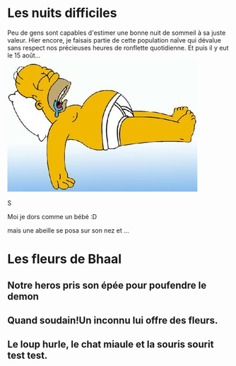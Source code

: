 # Les nuits difficiles

Peu de gens sont capables d'estimer une bonne nuit de sommeil à sa juste valeur. Hier encore, je faisais partie de cette population naîve qui dévalue sans respect nos précieuses heures de ronflette quotidienne. 
Et puis il y eut le 15 août... 
![GitHub Logo](homer.jpg)

S

Moi je dors comme un bébé :D

mais une abeille se posa sur son nez et ...
# Les fleurs de Bhaal
## Notre heros pris son épée pour poufendre le demon
## Quand soudain!Un inconnu lui offre des fleurs.

## Le loup hurle, le chat miaule et la souris sourit test test.